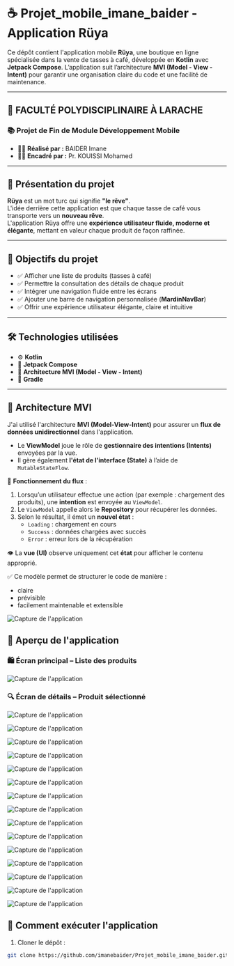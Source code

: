 # ☕ Projet_mobile_imane_baider - Application Rüya

Ce dépôt contient l'application mobile **Rüya**, une boutique en ligne spécialisée dans la vente de tasses à café, développée en **Kotlin** avec **Jetpack Compose**. L’application suit l’architecture **MVI (Model - View - Intent)** pour garantir une organisation claire du code et une facilité de maintenance.

---

## 🏫 FACULTÉ POLYDISCIPLINAIRE À LARACHE  
### 📚 Projet de Fin de Module Développement Mobile

- 👩‍💻 **Réalisé par :** BAIDER Imane  
- 👨‍🏫 **Encadré par :** Pr. KOUISSI Mohamed  

---

## 🌟 Présentation du projet

**Rüya** est un mot turc qui signifie **"le rêve"**.  
L'idée derrière cette application est que chaque tasse de café vous transporte vers un **nouveau rêve**.  
L'application Rüya offre une **expérience utilisateur fluide, moderne et élégante**, mettant en valeur chaque produit de façon raffinée.

---

## 🎯 Objectifs du projet

- ✅ Afficher une liste de produits (tasses à café)  
- ✅ Permettre la consultation des détails de chaque produit  
- ✅ Intégrer une navigation fluide entre les écrans  
- ✅ Ajouter une barre de navigation personnalisée (**MardinNavBar**)  
- ✅ Offrir une expérience utilisateur élégante, claire et intuitive  

---

## 🛠️ Technologies utilisées

- ⚙️ **Kotlin**  
- 🎨 **Jetpack Compose**  
- 🧠 **Architecture MVI (Model - View - Intent)**  
- 🔧 **Gradle**  

---

## 🧠 Architecture MVI

J'ai utilisé l'architecture **MVI (Model-View-Intent)** pour assurer un **flux de données unidirectionnel** dans l'application.

- Le **ViewModel** joue le rôle de **gestionnaire des intentions (Intents)** envoyées par la vue.
- Il gère également **l'état de l'interface (State)** à l’aide de `MutableStateFlow`.

🔄 **Fonctionnement du flux** :

1. Lorsqu’un utilisateur effectue une action (par exemple : chargement des produits), une **intention** est envoyée au `ViewModel`.
2. Le `ViewModel` appelle alors le **Repository** pour récupérer les données.
3. Selon le résultat, il émet un **nouvel état** :
   - `Loading` : chargement en cours  
   - `Success` : données chargées avec succès  
   - `Error` : erreur lors de la récupération  

👁️ La **vue (UI)** observe uniquement cet **état** pour afficher le contenu approprié.

✅ Ce modèle permet de structurer le code de manière :
- claire  
- prévisible  
- facilement maintenable et extensible  

![Capture de l'application](https://raw.githubusercontent.com/imanebaider/Projet_mobile_imane_baider/refs/heads/main/mvi.webp)


## 📸 Aperçu de l'application

### 🛍️ Écran principal – Liste des produits
![Capture de l'application](https://github.com/imanebaider/Projet_mobile_imane_baider/blob/main/ruya1.PNG?raw=true)

### 🔍 Écran de détails – Produit sélectionné
![Capture de l'application](https://github.com/imanebaider/Projet_mobile_imane_baider/blob/main/ruya2.PNG?raw=true)

![Capture de l'application]( https://github.com/imanebaider/Projet_mobile_imane_baider/blob/main/ruya3.PNG?raw=true)

![Capture de l'application]( https://github.com/imanebaider/Projet_mobile_imane_baider/blob/main/ruya4.PNG?raw=true)

![Capture de l'application](
https://github.com/imanebaider/Projet_mobile_imane_baider/blob/main/ruya5.PNG?raw=true )

![Capture de l'application](https://github.com/imanebaider/Projet_mobile_imane_baider/blob/main/ruya7.PNG?raw=true )

![Capture de l'application](https://github.com/imanebaider/Projet_mobile_imane_baider/blob/main/ruya6.PNG?raw=true )

![Capture de l'application]( https://github.com/imanebaider/Projet_mobile_imane_baider/blob/main/ruya8.PNG?raw=true )

![Capture de l'application](https://github.com/imanebaider/Projet_mobile_imane_baider/blob/main/ruya9.PNG?raw=true  )

![Capture de l'application]( https://github.com/imanebaider/Projet_mobile_imane_baider/blob/main/ruya10.PNG?raw=true )

![Capture de l'application](https://github.com/imanebaider/Projet_mobile_imane_baider/blob/main/ruya11.PNG?raw=true  )

![Capture de l'application]( https://github.com/imanebaider/Projet_mobile_imane_baider/blob/main/ruya12.PNG?raw=true)

![Capture de l'application]( https://github.com/imanebaider/Projet_mobile_imane_baider/blob/main/ruya13.PNG?raw=true )

![Capture de l'application]( https://github.com/imanebaider/Projet_mobile_imane_baider/blob/main/ruya14.PNG?raw=true)

![Capture de l'application]( https://github.com/imanebaider/Projet_mobile_imane_baider/blob/main/ruya15.PNG?raw=true)

![Capture de l'application]( 
https://github.com/imanebaider/Projet_mobile_imane_baider/blob/main/ruya16.PNG?raw=true)



## 🚀 Comment exécuter l'application


1. Cloner le dépôt :
```bash
git clone https://github.com/imanebaider/Projet_mobile_imane_baider.git
